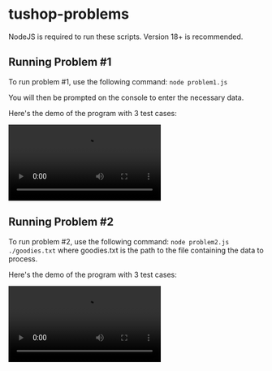 # tushop-problems

NodeJS is required to run these scripts. Version 18+ is recommended.

## Running Problem #1

To run problem #1, use the following command:
`node problem1.js`

You will then be prompted on the console to enter the necessary data.

Here's the demo of the program with 3 test cases:

![Problem 1 Demo](./Problem1.mov)

## Running Problem #2

To run problem #2, use the following command:
`node problem2.js ./goodies.txt`
where goodies.txt is the path to the file containing the data to process.

Here's the demo of the program with 3 test cases:

![Problem 2 Demo](./Problem2.mov)

